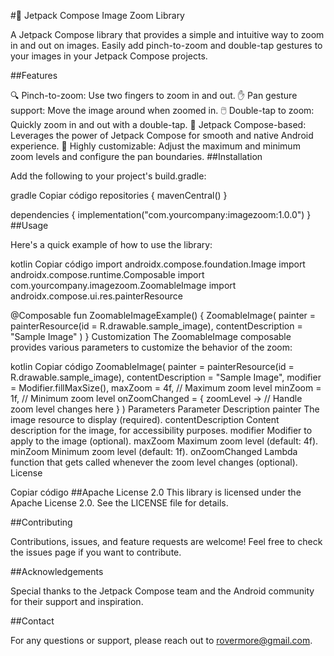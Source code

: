 #📸 Jetpack Compose Image Zoom Library

A Jetpack Compose library that provides a simple and intuitive way to zoom in and out on images. Easily add pinch-to-zoom and double-tap gestures to your images in your Jetpack Compose projects.

##Features

🔍 Pinch-to-zoom: Use two fingers to zoom in and out.
✋ Pan gesture support: Move the image around when zoomed in.
🖱️ Double-tap to zoom: Quickly zoom in and out with a double-tap.
🚀 Jetpack Compose-based: Leverages the power of Jetpack Compose for smooth and native Android experience.
🎨 Highly customizable: Adjust the maximum and minimum zoom levels and configure the pan boundaries.
##Installation

Add the following to your project's build.gradle:

gradle
Copiar código
repositories {
    mavenCentral()
}

dependencies {
    implementation("com.yourcompany:imagezoom:1.0.0")
}
##Usage

Here's a quick example of how to use the library:

kotlin
Copiar código
import androidx.compose.foundation.Image
import androidx.compose.runtime.Composable
import com.yourcompany.imagezoom.ZoomableImage
import androidx.compose.ui.res.painterResource

@Composable
fun ZoomableImageExample() {
    ZoomableImage(
        painter = painterResource(id = R.drawable.sample_image),
        contentDescription = "Sample Image"
    )
}
Customization
The ZoomableImage composable provides various parameters to customize the behavior of the zoom:

kotlin
Copiar código
ZoomableImage(
    painter = painterResource(id = R.drawable.sample_image),
    contentDescription = "Sample Image",
    modifier = Modifier.fillMaxSize(),
    maxZoom = 4f, // Maximum zoom level
    minZoom = 1f, // Minimum zoom level
    onZoomChanged = { zoomLevel ->
        // Handle zoom level changes here
    }
)
Parameters
Parameter	Description
painter	The image resource to display (required).
contentDescription	Content description for the image, for accessibility purposes.
modifier	Modifier to apply to the image (optional).
maxZoom	Maximum zoom level (default: 4f).
minZoom	Minimum zoom level (default: 1f).
onZoomChanged	Lambda function that gets called whenever the zoom level changes (optional).
License

Copiar código
##Apache License 2.0
This library is licensed under the Apache License 2.0. See the LICENSE file for details.

##Contributing

Contributions, issues, and feature requests are welcome! Feel free to check the issues page if you want to contribute.

##Acknowledgements

Special thanks to the Jetpack Compose team and the Android community for their support and inspiration.

##Contact

For any questions or support, please reach out to rovermore@gmail.com.
